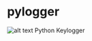 # pylogger
![alt text][logo]
Python Keylogger

[logo]: https://github.com/inknos/pylogger/logo.png "Pylogger logo"

